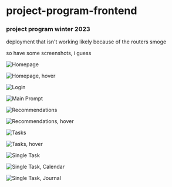 # project-program-frontend

### project program winter 2023

deployment that isn't working likely because of the routers smoge

so have some screenshots, i guess


![Homepage](https://user-images.githubusercontent.com/49696312/226138164-a578b14f-baf2-4a9c-80ba-6f241c20f3f5.png)

![Homepage, hover](https://user-images.githubusercontent.com/49696312/226138298-427dccbd-1d50-485d-b1e2-d5658af13027.png)

![Login](https://user-images.githubusercontent.com/49696312/226227587-cde1c82b-020f-4dd9-8ea0-be3b18890d61.png)

![Main Prompt](https://user-images.githubusercontent.com/49696312/226138249-9ff9838f-0eb3-4cec-abdb-df9848b8e0db.png)

![Recommendations](https://user-images.githubusercontent.com/49696312/226138356-d688ccb5-1dac-4634-9d85-6cc99d920fad.png)

![Recommendations, hover](https://user-images.githubusercontent.com/49696312/226138392-dc5089c5-eb76-4669-a7bc-7c2b71963086.png)

![Tasks](https://user-images.githubusercontent.com/49696312/226227491-bc63ed50-b500-42dd-83b2-240ee18c7a3e.png)

![Tasks, hover](https://user-images.githubusercontent.com/49696312/226227508-c564ff7a-2565-4015-b9e3-e6b655e3a9cd.png)

![Single Task](https://user-images.githubusercontent.com/49696312/226227532-43dfa7e6-4a47-4753-b454-a9411bd36f4c.png)

![Single Task, Calendar](https://user-images.githubusercontent.com/49696312/226227555-7c3827f6-f2e9-4af0-9de7-8bb7769dc576.png)

![Single Task, Journal](https://user-images.githubusercontent.com/49696312/226227567-d7f053f0-5472-4d84-8145-1a2e2dae9b09.png)
